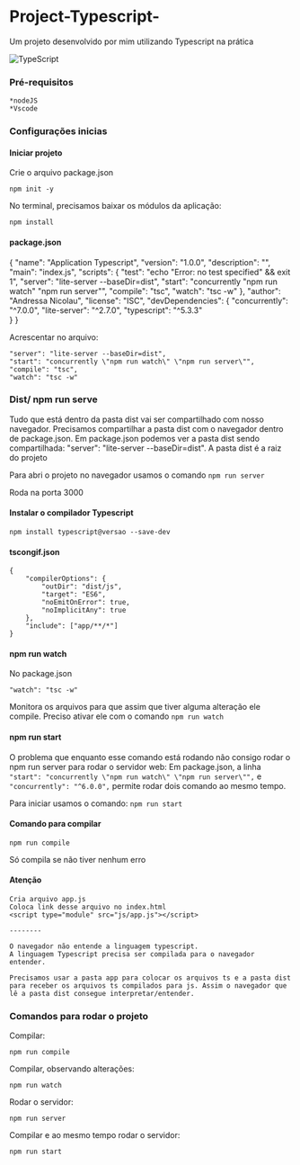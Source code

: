 # Project-Typescript-
Um projeto desenvolvido por mim utilizando Typescript na prática

![TypeScript](https://img.shields.io/badge/TypeScript-007ACC?style=for-the-badge&logo=typescript&logoColor=white)

### Pré-requisitos

    *nodeJS
    *Vscode

### Configurações inicias

#### Iniciar projeto

Crie o arquivo package.json

`npm init -y`

No terminal, precisamos baixar os módulos da aplicação:

`npm install`

#### package.json

{
    "name": "Application Typescript",
    "version": "1.0.0",
    "description": "",
    "main": "index.js",
    "scripts": {
        "test": "echo \"Error: no test specified\" && exit 1",
        "server": "lite-server --baseDir=dist",
        "start": "concurrently \"npm run watch\" \"npm run server\"",
        "compile": "tsc",
        "watch": "tsc -w"
    },
    "author": "Andressa Nicolau",
    "license": "ISC",
    "devDependencies": {
        "concurrently": "^7.0.0",
        "lite-server": "^2.7.0",
        "typescript": "^5.3.3"  
    }
}

Acrescentar no arquivo:
```
"server": "lite-server --baseDir=dist",
"start": "concurrently \"npm run watch\" \"npm run server\"",
"compile": "tsc",
"watch": "tsc -w"
```

### Dist/ npm run serve

Tudo que está dentro da pasta dist vai ser compartilhado com nosso navegador.
Precisamos compartilhar a pasta dist com o navegador dentro de package.json.
Em package.json podemos ver a pasta dist sendo compartilhada: "server": "lite-server --baseDir=dist".
A pasta dist é a raiz do projeto 

Para abri o projeto no navegador usamos o comando
`npm run server`

Roda na porta 3000

#### Instalar o compilador Typescript

`npm install typescript@versao --save-dev`

#### tscongif.json

    {
        "compilerOptions": {
            "outDir": "dist/js",
            "target": "ES6",
            "noEmitOnError": true,
            "noImplicitAny": true
        },
        "include": ["app/**/*"]
    }

#### npm run watch

No package.json 

`"watch": "tsc -w"`

Monitora os arquivos para que assim que tiver alguma alteração ele compile. Preciso ativar ele com o comando `npm run watch`

#### npm run start

O problema que enquanto esse comando está rodando não consigo rodar o npm run server para rodar o servidor web: Em package.json, a linha `"start": "concurrently \"npm run watch\" \"npm run server\"",` e `"concurrently": "^6.0.0",` permite rodar dois comando ao mesmo tempo. 

Para iniciar usamos o comando: `npm run start`

#### Comando para compilar

`npm run compile`

Só compila se não tiver nenhum erro

#### Atenção

    Cria arquivo app.js
    Coloca link desse arquivo no index.html
    <script type="module" src="js/app.js"></script>

    --------

    O navegador não entende a linguagem typescript.
    A linguagem Typescript precisa ser compilada para o navegador entender.

    Precisamos usar a pasta app para colocar os arquivos ts e a pasta dist para receber os arquivos ts compilados para js. Assim o navegador que lê a pasta dist consegue interpretar/entender.

### Comandos para rodar o projeto

Compilar:

`npm run compile`

Compilar, observando alterações:

`npm run watch`

Rodar o servidor:

`npm run server`

Compilar e ao mesmo tempo rodar o servidor:

`npm run start`






